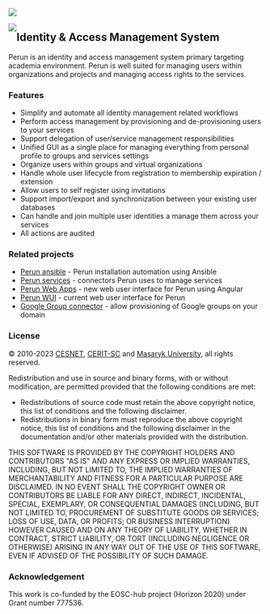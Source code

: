 ![](https://github.com/CESNET/perun/workflows/test%20build/badge.svg)

<a href="https://perun-aai.org"><img style="float: left; position: relative;" src="https://raw.githubusercontent.com/CESNET/perun/master/perun-web-gui/src/main/webapp/img/logo.png"></a>
## Identity & Access Management System ##

Perun is an identity and access management system primary targeting academia environment. Perun is well suited for managing users within organizations and projects and managing access rights to the services.

### Features ###

* Simplify and automate all identity management related workflows
* Perform access management by provisioning and de-provisioning users to your services
* Support delegation of user/service management responsibilities
* Unified GUI as a single place for managing everything from personal profile to groups and services settings
* Organize users within groups and virtual organizations
* Handle whole user lifecycle from registration to membership expiration / extension
* Allow users to self register using invitations
* Support import/export and synchronization between your existing user databases
* Can handle and join multiple user identities a manage them across your services
* All actions are audited

### Related projects ###

* [Perun ansible](https://github.com/CESNET/perun-ansible) - Perun installation automation using Ansible
* [Perun services](https://github.com/CESNET/perun-services) - connectors Perun uses to manage services
* [Perun Web Apps](https://github.com/CESNET/perun-web-apps) - new web user interface for Perun using Angular
* [Perun WUI](https://github.com/CESNET/perun-wui) - current web user interface for Perun
* [Google Group connector](https://github.com/CESNET/google-group-connector) - allow provisioning of Google groups on your domain

### License ###

&copy; 2010-2023 [CESNET](https://www.cesnet.cz/?lang=en), [CERIT-SC](https://www.cerit-sc.cz/en/index.html) and [Masaryk University](https://www.muni.cz/en), all rights reserved.

Redistribution and use in source and binary forms, with or without modification, are permitted provided that the following conditions are met:

- Redistributions of source code must retain the above copyright notice, this list of conditions and the following disclaimer.
- Redistributions in binary form must reproduce the above copyright notice, this list of conditions and the following disclaimer in the documentation and/or other materials provided with the distribution.

THIS SOFTWARE IS PROVIDED BY THE COPYRIGHT HOLDERS AND
CONTRIBUTORS "AS IS" AND ANY EXPRESS OR IMPLIED WARRANTIES,
INCLUDING, BUT NOT LIMITED TO, THE IMPLIED WARRANTIES OF
MERCHANTABILITY AND FITNESS FOR A PARTICULAR PURPOSE ARE
DISCLAIMED. IN NO EVENT SHALL THE COPYRIGHT OWNER OR CONTRIBUTORS
BE LIABLE FOR ANY DIRECT, INDIRECT, INCIDENTAL, SPECIAL,
EXEMPLARY, OR CONSEQUENTIAL DAMAGES (INCLUDING, BUT NOT LIMITED
TO, PROCUREMENT OF SUBSTITUTE GOODS OR SERVICES; LOSS OF USE,
DATA, OR PROFITS; OR BUSINESS INTERRUPTION) HOWEVER CAUSED AND ON
ANY THEORY OF LIABILITY, WHETHER IN CONTRACT, STRICT LIABILITY,
OR TORT (INCLUDING NEGLIGENCE OR OTHERWISE) ARISING IN ANY WAY
OUT OF THE USE OF THIS SOFTWARE, EVEN IF ADVISED OF THE
POSSIBILITY OF SUCH DAMAGE.

### Acknowledgement ###

This work is co-funded by the EOSC-hub project (Horizon 2020) under Grant number 777536.
